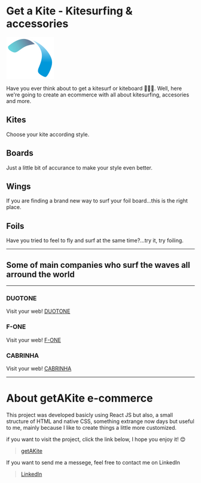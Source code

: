 
# Get a Kite - Kitesurfing & accessories
![Partheners](https://github.com/EmiUxUiDev/get_a_kite/blob/main/public/logo125.png)

Have you ever think about to get a kitesurf or kiteboard 🏄‍♀️🌞. Well, here we're going to create an ecommerce with all about kitesurfing, accesories and more.

## Kites

Choose your kite according style.

## Boards

Just a little bit of accurance to make your style even better.

## Wings

If you are finding a brand new way to surf your foil board...this is the right place.

## Foils

Have you tried to feel to fly and surf at the same time?...try it, try foiling.


---
## Some of main companies who surf the waves all arround the world
---

### DUOTONE
Visit your web! [DUOTONE](https://www.duotonesports.com/)

### F-ONE
Visit your web! [F-ONE](https://www.f-one.world/)

### CABRINHA
Visit your web! [CABRINHA](https://www.cabrinha.com/)

---
# About getAKite e-commerce

This project was developed basicly using React JS but also, a small structure of HTML and native CSS, something extrange now days but useful to me, mainly because I like to create things a little more customized.

if you want to visit the project, click the link below, I hope you enjoy it! 😊

> [getAKite](https://resilient-cascaron-73330f.netlify.app)

If you want to send me a messege, feel free to contact me on LinkedIn

> [LinkedIn](https://www.linkedin.com/in/emiliano-agu-834544226/)